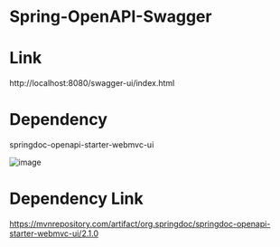 # Spring-OpenAPI-Swagger

# Link
http://localhost:8080/swagger-ui/index.html

# Dependency

springdoc-openapi-starter-webmvc-ui

![image](https://user-images.githubusercontent.com/84695818/233820731-2542b818-9196-48fa-aef6-a23e8ab060cd.png)

# Dependency Link

https://mvnrepository.com/artifact/org.springdoc/springdoc-openapi-starter-webmvc-ui/2.1.0
